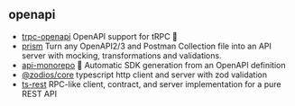 ## openapi

- [trpc-openapi](https://github.com/jlalmes/trpc-openapi) OpenAPI support for tRPC 🧩
- [prism](https://github.com/stoplightio/prism) Turn any OpenAPI2/3 and Postman Collection file into an API server with mocking, transformations and validations.
- [api-monorepo](https://github.com/readmeio/api) 🚀 Automatic SDK generation from an OpenAPI definition
- [@zodios/core](https://github.com/ecyrbe/zodios) typescript http client and server with zod validation
- [ts-rest](https://github.com/ts-rest/ts-rest) RPC-like client, contract, and server implementation for a pure REST API